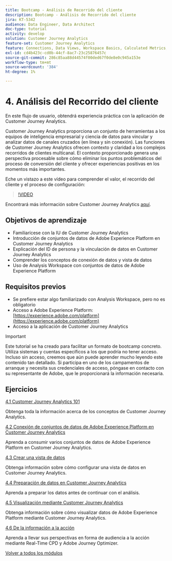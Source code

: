 ```yaml
---
title: Bootcamp - Análisis de Recorrido del cliente
description: Bootcamp - Análisis de Recorrido del cliente
jira: KT-5342
audience: Data Engineer, Data Architect
doc-type: tutorial
activity: develop
solution: Customer Journey Analytics
feature-set: Customer Journey Analytics
feature: Connections, Data Views, Workspace Basics, Calculated Metrics, Visualizations, Audiences
exl-id: cd4b423c-cd0b-44cf-8ac7-23c25876457c
source-git-commit: 286c85aa88d44574f00ded67f0de8e0c945a153e
workflow-type: tm+mt
source-wordcount: '384'
ht-degree: 1%

---
```


# 4. Análisis del Recorrido del cliente

En este flujo de usuario, obtendrá experiencia práctica con la aplicación de Customer Journey Analytics.

Customer Journey Analytics proporciona un conjunto de herramientas a los equipos de inteligencia empresarial y ciencia de datos para vincular y analizar datos de canales cruzados (en línea y sin conexión). Las funciones de Customer Journey Analytics ofrecen contexto y claridad a los complejos recorridos de clientes multicanal. El contexto proporcionado genera una perspectiva procesable sobre cómo eliminar los puntos problemáticos del proceso de conversión del cliente y ofrecer experiencias positivas en los momentos más importantes.

Eche un vistazo a este vídeo para comprender el valor, el recorrido del cliente y el proceso de configuración:

>[!VIDEO](https://video.tv.adobe.com/v/327188?quality=12&learn=on&enablevpops)

Encontrará más información sobre Customer Journey Analytics [aquí](https://spark.adobe.com/page/t62eiRu9l6iWJ/).

## Objetivos de aprendizaje

- Familiarícese con la IU de Customer Journey Analytics
- Introducción de conjuntos de datos de Adobe Experience Platform en Customer Journey Analytics
- Explicación del ID de persona y la vinculación de datos en Customer Journey Analytics
- Comprender los conceptos de conexión de datos y vista de datos
- Uso de Analysis Workspace con conjuntos de datos de Adobe Experience Platform

## Requisitos previos

- Se prefiere estar algo familiarizado con Analysis Workspace, pero no es obligatorio
- Acceso a Adobe Experience Platform: [https://experience.adobe.com/platform](https://experience.adobe.com/platform)
- Acceso a la aplicación de Customer Journey Analytics

>[!IMPORTANT]
>
>Este tutorial se ha creado para facilitar un formato de bootcamp concreto. Utiliza sistemas y cuentas específicos a los que podría no tener acceso. Incluso sin acceso, creemos que aún puede aprender mucho leyendo este contenido tan detallado. Si participa en uno de los campamentos de arranque y necesita sus credenciales de acceso, póngase en contacto con su representante de Adobe, que le proporcionará la información necesaria.

## Ejercicios

[4.1 Customer Journey Analytics 101](./ex1.md)

Obtenga toda la información acerca de los conceptos de Customer Journey Analytics.

[4.2 Conexión de conjuntos de datos de Adobe Experience Platform en Customer Journey Analytics](./ex2.md)

Aprenda a consumir varios conjuntos de datos de Adobe Experience Platform en Customer Journey Analytics.

[4.3 Crear una vista de datos](./ex3.md)

Obtenga información sobre cómo configurar una vista de datos en Customer Journey Analytics.

[4.4 Preparación de datos en Customer Journey Analytics](./ex4.md)

Aprenda a preparar los datos antes de continuar con el análisis.

[4.5 Visualización mediante Customer Journey Analytics](./ex5.md)

Obtenga información sobre cómo visualizar datos de Adobe Experience Platform mediante Customer Journey Analytics.

[4.6 De la información a la acción](./ex6.md)

Aprenda a llevar sus perspectivas en forma de audiencia a la acción mediante Real-Time CPD y Adobe Journey Optimizer.

[Volver a todos los módulos](../../overview.md)
